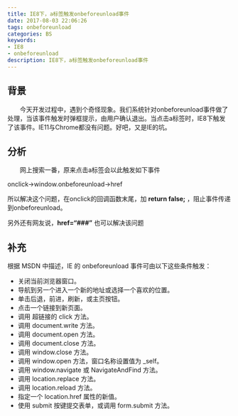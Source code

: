 ```yaml
---
title: IE8下，a标签触发onbeforeunload事件
date: 2017-08-03 22:06:26
tags: onbeforeunload
categories: BS
keywords: 
- IE8
- onbeforeunload
description: IE8下，a标签触发onbeforeunload事件
---
```


## 背景

&emsp;&emsp;今天开发过程中，遇到个奇怪现象。我们系统针对onbeforeunload事件做了处理，当该事件触发时弹框提示，由用户确认退出。当点击a标签时，IE8下触发了该事件。IE11与Chrome都没有问题。好吧，又是IE的坑。


## 分析
&emsp;&emsp;网上搜索一番，原来点击a标签会以此触发如下事件

onclick->window.onbeforeunload->href

所以解决这个问题，在onclick的回调函数末尾，加 **return false;** ，阻止事件传递到onbeforeunload。

另外还有网友说，**href=“###”** 也可以解决该问题


## 补充
根据 MSDN 中描述，IE 的 onbeforeunload 事件可由以下这些条件触发：

- 关闭当前浏览器窗口。
- 导航到另一个进入一个新的地址或选择一个喜欢的位置。
- 单击后退，前进，刷新，或主页按钮。
- 点击一个链接到新页面。
- 调用 超链接的 click 方法。
- 调用 document.write 方法。
- 调用 document.open 方法。
- 调用 document.close 方法。
- 调用 window.close 方法。
- 调用 window.open 方法，窗口名称设置值为 _self。
- 调用 window.navigate 或 NavigateAndFind 方法。
- 调用 location.replace 方法。
- 调用 location.reload 方法。
- 指定一个 location.href 属性的新值。
- 使用 submit 按键提交表单，或调用 form.submit 方法。

